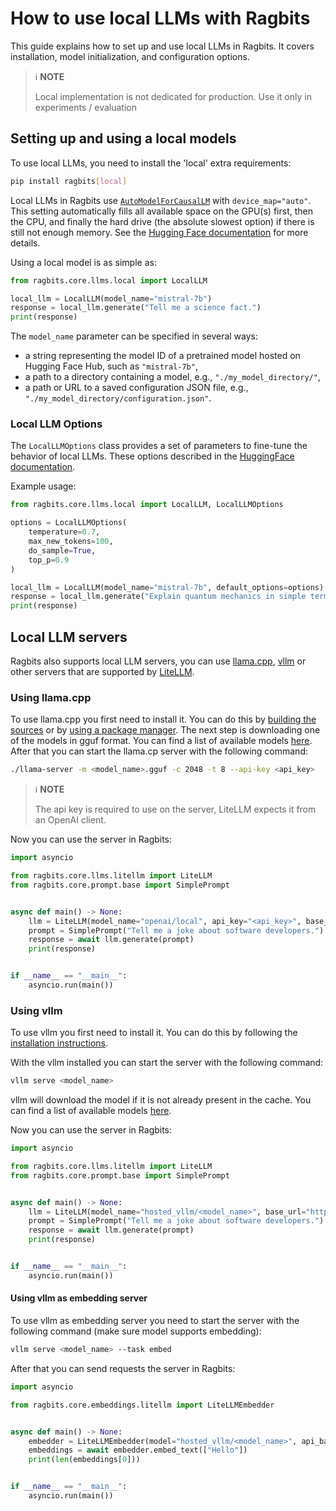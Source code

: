 # How to use local LLMs with Ragbits
This guide explains how to set up and use local LLMs in Ragbits. It covers installation, model initialization, and configuration options.

> ℹ️ **NOTE**
>
> Local implementation is not dedicated for production. Use it only in experiments / evaluation

## Setting up and using a local models
To use local LLMs, you need to install the 'local' extra requirements:

```bash
pip install ragbits[local]
```

Local LLMs in Ragbits use [`AutoModelForCausalLM`](https://huggingface.co/docs/transformers/model_doc/auto#transformers.AutoModelForCausalLM) with `device_map="auto"`. This setting automatically fills all available space on the GPU(s) first, then the CPU, and finally the hard drive (the absolute slowest option) if there is still not enough memory. See the [Hugging Face documentation](https://huggingface.co/docs/transformers/model_doc/auto#transformers.AutoModelForCausalLM) for more details.

Using a local model is as simple as:
```python
from ragbits.core.llms.local import LocalLLM

local_llm = LocalLLM(model_name="mistral-7b")
response = local_llm.generate("Tell me a science fact.")
print(response)
```

The `model_name` parameter can be specified in several ways:
- a string representing the model ID of a pretrained model hosted on Hugging Face Hub, such as `"mistral-7b"`,
- a path to a directory containing a model, e.g., `"./my_model_directory/"`,
- a path or URL to a saved configuration JSON file, e.g., `"./my_model_directory/configuration.json"`.

### Local LLM Options

The `LocalLLMOptions` class provides a set of parameters to fine-tune the behavior of local LLMs. These options described in the [HuggingFace documentation](https://huggingface.co/docs/huggingface_hub/en/package_reference/inference_client#huggingface_hub.InferenceClient.text_generation).

Example usage:
```python
from ragbits.core.llms.local import LocalLLM, LocalLLMOptions

options = LocalLLMOptions(
    temperature=0.7,
    max_new_tokens=100,
    do_sample=True,
    top_p=0.9
)

local_llm = LocalLLM(model_name="mistral-7b", default_options=options)
response = local_llm.generate("Explain quantum mechanics in simple terms.")
print(response)
```

## Local LLM servers
Ragbits also supports local LLM servers, you can use [llama.cpp](https://github.com/ggml-org/llama.cpp), [vllm](https://docs.vllm.ai/en/latest/) or other servers that are supported by [LiteLLM](https://docs.litellm.ai/docs/providers).

### Using llama.cpp
To use llama.cpp you first need to install it. You can do this by [building the sources](https://github.com/ggml-org/llama.cpp/blob/master/docs/build.md) or by [using a package manager](https://github.com/ggml-org/llama.cpp/blob/master/docs/install.md).
The next step is downloading one of the models in gguf format. You can find a list of available models [here](https://huggingface.co/models?library=gguf&sort=trending).
After that you can start the llama.cp server with the following command:
```bash
./llama-server -m <model_name>.gguf -c 2048 -t 8 --api-key <api_key>
```
> ℹ️ **NOTE**
>
> The api key is required to use on the server, LiteLLM expects it from an OpenAI client.

Now you can use the server in Ragbits:
```python
import asyncio

from ragbits.core.llms.litellm import LiteLLM
from ragbits.core.prompt.base import SimplePrompt


async def main() -> None:
    llm = LiteLLM(model_name="openai/local", api_key="<api_key>", base_url="http://127.0.0.1:8080")
    prompt = SimplePrompt("Tell me a joke about software developers.")
    response = await llm.generate(prompt)
    print(response)


if __name__ == "__main__":
    asyncio.run(main())
```

### Using vllm
To use vllm you first need to install it. You can do this by following the [installation instructions](https://docs.vllm.ai/en/latest/getting_started/installation/index.html).

With the vllm installed you can start the server with the following command:
```bash
vllm serve <model_name>
```
vllm will download the model if it is not already present in the cache. You can find a list of available models [here](https://docs.vllm.ai/en/latest/models/supported_models.html).

Now you can use the server in Ragbits:
```python
import asyncio

from ragbits.core.llms.litellm import LiteLLM
from ragbits.core.prompt.base import SimplePrompt


async def main() -> None:
    llm = LiteLLM(model_name="hosted_vllm/<model_name>", base_url="http://127.0.0.1:8000/v1")
    prompt = SimplePrompt("Tell me a joke about software developers.")
    response = await llm.generate(prompt)
    print(response)


if __name__ == "__main__":
    asyncio.run(main())
```

#### Using vllm as embedding server
To use vllm as embedding server you need to start the server with the following command (make sure model supports embedding):
```bash
vllm serve <model_name> --task embed
```

After that you can send requests the server in Ragbits:
```python
import asyncio

from ragbits.core.embeddings.litellm import LiteLLMEmbedder


async def main() -> None:
    embedder = LiteLLMEmbedder(model="hosted_vllm/<model_name>", api_base="http://127.0.0.1:8000/v1")
    embeddings = await embedder.embed_text(["Hello"])
    print(len(embeddings[0]))


if __name__ == "__main__":
    asyncio.run(main())
```